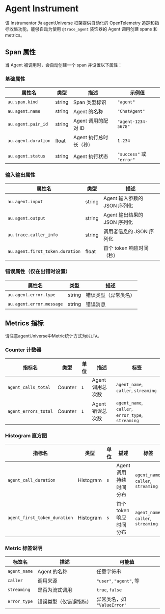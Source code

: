 # Agent Instrument


该 Instrumentor 为 agentUniverse 框架提供自动化的 OpenTelemetry 追踪和指标收集功能，能够自动为使用 `@trace_agent` 装饰器的 Agent 调用创建 spans 和 metrics。


## Span 属性

当 Agent 被调用时，会自动创建一个 span 并设置以下属性：

### 基础属性

| 属性名 | 类型 | 描述 | 示例值                     |
|--------|------|------|-------------------------|
| `au.span.kind` | string | Span 类型标识 | `"agent"`               |
| `au.agent.name` | string | Agent 的名称 | `"ChatAgent"`           |
| `au.agent.pair_id` | string | Agent 调用的配对 ID | `"agent-1234-5678"`     |
| `au.agent.duration` | float | Agent 执行总时长（秒） | `1.234`                 |
| `au.agent.status` | string | Agent 执行状态 | `"success"` 或 `"error"` |

### 输入输出属性

| 属性名 | 类型 | 描述 |
|--------|------|------|
| `au.agent.input` | string | Agent 输入参数的 JSON 序列化 |
| `au.agent.output` | string | Agent 输出结果的 JSON 序列化 |
| `au.trace.caller_info` | string | 调用者信息的 JSON 序列化 |
| `au.agent.first_token.duration` | float | 首个 token 响应时间（秒） |

### 错误属性（仅在出错时设置）

| 属性名 | 类型 | 描述 |
|--------|------|------|
| `au.agent.error.type` | string | 错误类型（异常类名） |
| `au.agent.error.message` | string | 错误消息 |

## Metrics 指标

请注意agentUniverse中Metric统计方式为`DELTA`。

### Counter 计数器

| 指标名 | 类型 | 单位 | 描述 | 标签 |
|--------|------|------|------|------|
| `agent_calls_total` | Counter | `1` | Agent 调用总次数 | `agent_name`, `caller`, `streaming` |
| `agent_errors_total` | Counter | `1` | Agent 错误总次数 | `agent_name`, `caller`, `error_type`, `streaming` |

### Histogram 直方图

| 指标名 | 类型 | 单位 | 描述 | 标签 |
|--------|------|------|------|------|
| `agent_call_duration` | Histogram | `s` | Agent 调用持续时间分布 | `agent_name`, `caller`, `streaming` |
| `agent_first_token_duration` | Histogram | `s` | 首个 token 响应时间分布 | `agent_name`, `caller`, `streaming` |

### Metric 标签说明

| 标签名 | 描述 | 可能值 |
|--------|------|--------|
| `agent_name` | Agent 的名称 | 任意字符串 |
| `caller` | 调用来源 | `"user"`, `"agent"`, 等 |
| `streaming` | 是否为流式调用 | `true`, `false` |
| `error_type` | 错误类型（仅错误指标） | 异常类名，如 `"ValueError"` |

